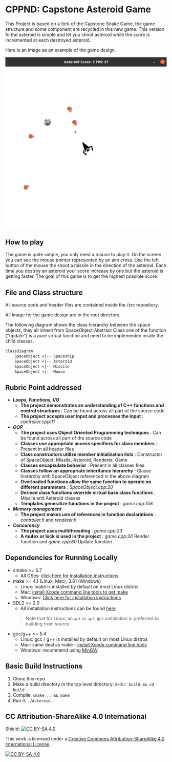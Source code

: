 # CPPND: Capstone Asteroid Game
This Project is based on a fork of the Capstone Snake Game, the game structure and some component are recycled in this new
game. This version fo the asteroid is simple and let you shoot asteroid while the score is incremented at each destroyed 
asteroid. 

Here is an image as an example of the game design.

![](asteroid_screenshot.png)

## How to play
The game is quite simple, you only need a mouse to play it. On the screen you can see the mouse pointer represented 
by an aim cross. Use the left button of the mouse the shoot a missile in the direction of the asteroid. Each time you
 destroy an asteroid your score increase by one but the asteroid is getting faster. The goal of this game is to get the 
highest possible score. 

## File and Class structure
All source code and header files are contained inside the /src repository.

All image for the game design are in the root directory.

The following diagram shows the class hierarchy between the space objects, they all inherit from SpaceObject Abstract Class 
one of the function ("update") is a pure virtual function and need to be implemented inside the child classes.
```mermaid
classDiagram
    SpaceObject <|-- Spaceship
    SpaceObject <|-- Asteroid
    SpaceObject <|-- Missile
    SpaceObject <|-- Mouse
```
## Rubric Point addressed

- ***Loops, Functions, I/O***
  - **The project demonstrates an understanding of C++ functions and control structures** : Can be found across all part of 
  the source code
  - **The project accepts user input and processes the input** : *controller.cpp:11*
- ***OOP***
  - **The project uses Object Oriented Programming techniques** : Can be found across all part of the source code
  - **Classes use appropriate access specifiers for class members** : Present in all header files
  - **Class constructors utilize member initialization lists** : Constructor of SpaceObject, Missile, Asteroid, Renderer,
    Game
  - **Classes encapsulate behavior** :  Present in all classes files
  - **Classes follow an appropriate inheritance hierarchy** : Classe hierarchy with SpaceObject referenced in the above 
    diagram
  - **Overloaded functions allow the same function to operate on different parameters** : *SpaceObject.cpp:20*
  - **Derived class functions override virtual base class functions** : Missile and Asteroid classes
  - **Templates generalize functions in the project** : *game.cpp:158*
- ***Memory management***
  - **The project makes use of references in function declarations** : *controller.h* and *renderer.h*
- ***Concurency***
  - **The project uses multithreading** : *game.cpp:23*
  - **A mutex or lock is used in the project** : *game.cpp:30* Render function and *game.cpp:80* Update function
## Dependencies for Running Locally
* cmake >= 3.7
  * All OSes: [click here for installation instructions](https://cmake.org/install/)
* make >= 4.1 (Linux, Mac), 3.81 (Windows)
  * Linux: make is installed by default on most Linux distros
  * Mac: [install Xcode command line tools to get make](https://developer.apple.com/xcode/features/)
  * Windows: [Click here for installation instructions](http://gnuwin32.sourceforge.net/packages/make.htm)
* SDL2 >= 2.0
  * All installation instructions can be found [here](https://wiki.libsdl.org/Installation)
  >Note that for Linux, an `apt` or `apt-get` installation is preferred to building from source. 
* gcc/g++ >= 5.4
  * Linux: gcc / g++ is installed by default on most Linux distros
  * Mac: same deal as make - [install Xcode command line tools](https://developer.apple.com/xcode/features/)
  * Windows: recommend using [MinGW](http://www.mingw.org/)

## Basic Build Instructions

1. Clone this repo.
2. Make a build directory in the top level directory: `mkdir build && cd build`
3. Compile: `cmake .. && make`
4. Run it: `./Asteroid`.


## CC Attribution-ShareAlike 4.0 International


Shield: [![CC BY-SA 4.0][cc-by-sa-shield]][cc-by-sa]

This work is licensed under a
[Creative Commons Attribution-ShareAlike 4.0 International License][cc-by-sa].

[![CC BY-SA 4.0][cc-by-sa-image]][cc-by-sa]

[cc-by-sa]: http://creativecommons.org/licenses/by-sa/4.0/
[cc-by-sa-image]: https://licensebuttons.net/l/by-sa/4.0/88x31.png
[cc-by-sa-shield]: https://img.shields.io/badge/License-CC%20BY--SA%204.0-lightgrey.svg
